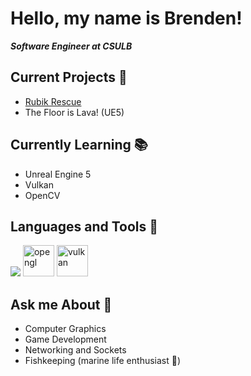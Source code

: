  # Hello, my name is Brenden!
***Software Engineer at CSULB***

## Current Projects 🚀
* [Rubik Rescue](https://github.com/racerbren/Rubik-Rescue)
* The Floor is Lava! (UE5)

## Currently Learning 📚
* Unreal Engine 5
* Vulkan
* OpenCV

## Languages and Tools 🔨
[![](https://skillicons.dev/icons?i=cpp,py,c,react,js,unreal,godot,mongodb,firebase,cmake&perline=5)](https://skillicons.dev)
<img src="https://github.com/wizard503/skill-icons/blob/main/icons/OpenGL-Light.svg" alt="opengl" width="50"/>
<img src="https://github.com/wizard503/skill-icons/blob/main/icons/Vulkan-Light.svg" alt="vulkan" width="50"/>

## Ask me About 🔮
* Computer Graphics
* Game Development
* Networking and Sockets
* Fishkeeping (marine life enthusiast 🐙)
